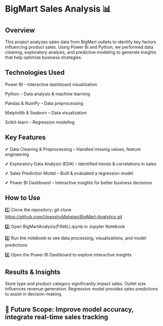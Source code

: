 # BigMart Sales Analysis 📊
## Overview
This project analyzes sales data from BigMart outlets to identify key factors influencing product sales. Using Power BI and Python, we performed data cleaning, exploratory analysis, and predictive modeling to generate insights that help optimize business strategies.

## Technologies Used
Power BI – Interactive dashboard visualization

Python – Data analysis & machine learning

Pandas & NumPy – Data preprocessing

Matplotlib & Seaborn – Data visualization

Scikit-learn – Regression modeling

## Key Features
✔ Data Cleaning & Preprocessing – Handled missing values, feature engineering

✔ Exploratory Data Analysis (EDA) – Identified trends & correlations in sales

✔ Sales Prediction Model – Built & evaluated a regression model

✔ Power BI Dashboard – Interactive insights for better business decisions

## How to Use
1️⃣ Clone the repository:
git clone https://github.com/UpanshuMahajan/BigMart-Analytics.git

2️⃣ Open BigMartAnalysis(FINAL).ipynb in Jupyter Notebook

3️⃣ Run the notebook to see data processing, visualizations, and model predictions

4️⃣ Open the Power BI Dashboard to explore interactive insights

## Results & Insights
Store type and product category significantly impact sales.
Outlet size influences revenue generation.
Regression model provides sales predictions to assist in decision-making.

## 🚀 Future Scope: Improve model accuracy, integrate real-time sales tracking

